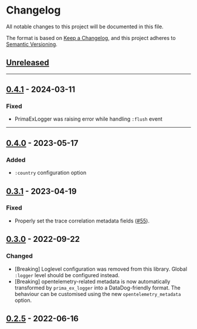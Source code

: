 # Changelog

All notable changes to this project will be documented in this file.

The format is based on [Keep a Changelog](https://keepachangelog.com/en/1.0.0/),
and this project adheres to [Semantic Versioning](https://semver.org/spec/v2.0.0.html).

## [Unreleased]

---

## [0.4.1] - 2024-03-11

### Fixed

- PrimaExLogger was raising error while handling `:flush` event

---

## [0.4.0] - 2023-05-17

### Added

- `:country` configuration option

## [0.3.1] - 2023-04-19

### Fixed

- Properly set the trace correlation metadata fields ([#55](https://github.com/primait/prima_ex_logger/pull/55)).

## [0.3.0] - 2022-09-22

### Changed

- [Breaking] Loglevel configuration was removed from this library. Global `:logger` level should be configured instead.
- [Breaking] opentelemetry-related metadata is now automatically transformed by `prima_ex_logger` into a DataDog-friendly
  format. The behaviour can be customised using the new `opentelemetry_metadata` option.

## [0.2.5] - 2022-06-16


[Unreleased]: https://github.com/primait/prima_ex_logger/compare/0.4.1...HEAD
[0.4.1]: https://github.com/primait/prima_ex_logger/compare/0.4.0...0.4.1
[0.4.0]: https://github.com/primait/prima_ex_logger/compare/0.3.1...0.4.0
[0.3.1]: https://github.com/primait/prima_ex_logger/compare/0.3.0...0.3.1
[0.3.0]: https://github.com/primait/prima_ex_logger/compare/0.2.5...0.3.0
[0.2.5]: https://github.com/primait/prima_ex_logger/releases/tag/0.2.5
